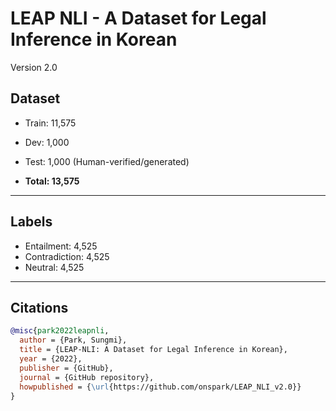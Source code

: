 # LEAP NLI - A Dataset for Legal Inference in Korean
Version 2.0

## Dataset

* Train: 11,575
* Dev: 1,000
* Test: 1,000 (Human-verified/generated)

* **Total: 13,575**

----------

## Labels

* Entailment: 4,525
* Contradiction: 4,525
* Neutral: 4,525

----------

## Citations

```bibtex
@misc{park2022leapnli,
  author = {Park, Sungmi},
  title = {LEAP-NLI: A Dataset for Legal Inference in Korean},
  year = {2022},
  publisher = {GitHub},
  journal = {GitHub repository},
  howpublished = {\url{https://github.com/onspark/LEAP_NLI_v2.0}}
}
```

